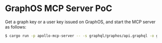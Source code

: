 # GraphOS MCP Server PoC

Get a graph key or a user key issued on GraphOS, and start the MCP server as follows:

```sh
$ cargo run -p apollo-mcp-server -- -s graphql/graphos/api.graphql -o graphql/graphos/operations -i -e https://api.apollographql.com/api/graphql --http-address 127.0.0.1 --http-port 5000 --header "apollographql-client-name: mcp" --header "apollographql-client-version: 1.0" --header "X-API-KEY: <Your API Key>"
```
